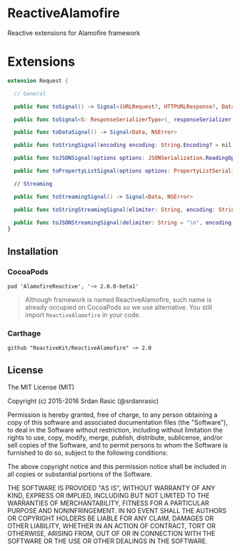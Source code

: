 # ReactiveAlamofire
Reactive extensions for Alamofire framework

# Extensions

```swift
extension Request {

  // General

  public func toSignal() -> Signal<(URLRequest?, HTTPURLResponse?, Data?), NSError>

  public func toSignal<S: ResponseSerializerType>(_ responseSerializer: S) -> Signal<S.SerializedObject, S.ErrorObject>

  public func toDataSignal() -> Signal<Data, NSError>

  public func toStringSignal(encoding encoding: String.Encoding? = nil) -> Signal<String, NSError>

  public func toJSONSignal(options options: JSONSerialization.ReadingOptions = .allowFragments) -> Signal<Any, NSError>

  public func toPropertyListSignal(options options: PropertyListSerialization.ReadOptions = PropertyListSerialization.ReadOptions()) -> Signal<Any, NSError>

  // Streaming

  public func toStreamingSignal() -> Signal<Data, NSError>

  public func toStringStreamingSignal(elimiter: String, encoding: String.Encoding = .utf8) -> Signal<String, NSError>

  public func toJSONStreamingSignal(delimiter: String = "\n", encoding: String.Encoding = .utf8, options: JSONSerialization.ReadingOptions = .allowFragments) -> Signal<Any, NSError>
}
```

## Installation

### CocoaPods

```
pod 'AlamofireReactive', '~> 2.0.0-beta1'
```

> Although framework is named ReactiveAlamofire, such name is already occupied on CocoaPods so we use alternative. You still import `ReactiveAlamofire` in your code.

### Carthage

```
github "ReactiveKit/ReactiveAlamofire" ~> 2.0
```

## License

The MIT License (MIT)

Copyright (c) 2015-2016 Srdan Rasic (@srdanrasic)

Permission is hereby granted, free of charge, to any person obtaining a copy
of this software and associated documentation files (the "Software"), to deal
in the Software without restriction, including without limitation the rights
to use, copy, modify, merge, publish, distribute, sublicense, and/or sell
copies of the Software, and to permit persons to whom the Software is
furnished to do so, subject to the following conditions:

The above copyright notice and this permission notice shall be included in
all copies or substantial portions of the Software.

THE SOFTWARE IS PROVIDED "AS IS", WITHOUT WARRANTY OF ANY KIND, EXPRESS OR
IMPLIED, INCLUDING BUT NOT LIMITED TO THE WARRANTIES OF MERCHANTABILITY,
FITNESS FOR A PARTICULAR PURPOSE AND NONINFRINGEMENT. IN NO EVENT SHALL THE
AUTHORS OR COPYRIGHT HOLDERS BE LIABLE FOR ANY CLAIM, DAMAGES OR OTHER
LIABILITY, WHETHER IN AN ACTION OF CONTRACT, TORT OR OTHERWISE, ARISING FROM,
OUT OF OR IN CONNECTION WITH THE SOFTWARE OR THE USE OR OTHER DEALINGS IN
THE SOFTWARE.
